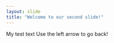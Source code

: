 ```yaml
---
layout: slide
title: "Welcome to our second slide!"
---
```

My test text
Use the left arrow to go back!
